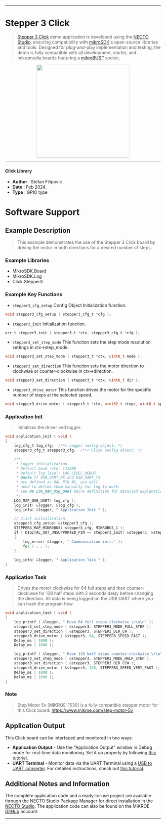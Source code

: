 
---
# Stepper 3 Click

> [Stepper 3 Click](https://www.mikroe.com/?pid_product=MIKROE-2035) demo application is developed using
the [NECTO Studio](https://www.mikroe.com/necto), ensuring compatibility with [mikroSDK](https://www.mikroe.com/mikrosdk)'s
open-source libraries and tools. Designed for plug-and-play implementation and testing, the demo is fully compatible with
all development, starter, and mikromedia boards featuring a [mikroBUS&trade;](https://www.mikroe.com/mikrobus) socket.

<p align="center">
  <img src="https://www.mikroe.com/?pid_product=MIKROE-2035&image=1" height=300px>
</p>

---

#### Click Library

- **Author**        : Stefan Filipovic
- **Date**          : Feb 2024.
- **Type**          : GPIO type

# Software Support

## Example Description

> This example demonstrates the use of the Stepper 3 Click board by driving the motor in both directions for a desired number of steps.

### Example Libraries

- MikroSDK.Board
- MikroSDK.Log
- Click.Stepper3

### Example Key Functions

- `stepper3_cfg_setup` Config Object Initialization function.
```c
void stepper3_cfg_setup ( stepper3_cfg_t *cfg );
```

- `stepper3_init` Initialization function.
```c
err_t stepper3_init ( stepper3_t *ctx, stepper3_cfg_t *cfg );
```

- `stepper3_set_step_mode` This function sets the step mode resolution settings in ctx->step_mode.
```c
void stepper3_set_step_mode ( stepper3_t *ctx, uint8_t mode );
```

- `stepper3_set_direction` This function sets the motor direction to clockwise or counter-clockwise in ctx->direction.
```c
void stepper3_set_direction ( stepper3_t *ctx, uint8_t dir );
```

- `stepper3_drive_motor` This function drives the motor for the specific number of steps at the selected speed.
```c
void stepper3_drive_motor ( stepper3_t *ctx, uint32_t steps, uint8_t speed );
```

### Application Init

> Initializes the driver and logger.

```c
void application_init ( void )
{
    log_cfg_t log_cfg;  /**< Logger config object. */
    stepper3_cfg_t stepper3_cfg;  /**< Click config object. */

    /** 
     * Logger initialization.
     * Default baud rate: 115200
     * Default log level: LOG_LEVEL_DEBUG
     * @note If USB_UART_RX and USB_UART_TX 
     * are defined as HAL_PIN_NC, you will 
     * need to define them manually for log to work. 
     * See @b LOG_MAP_USB_UART macro definition for detailed explanation.
     */
    LOG_MAP_USB_UART( log_cfg );
    log_init( &logger, &log_cfg );
    log_info( &logger, " Application Init " );

    // Click initialization.
    stepper3_cfg_setup( &stepper3_cfg );
    STEPPER3_MAP_MIKROBUS( stepper3_cfg, MIKROBUS_1 );
    if ( DIGITAL_OUT_UNSUPPORTED_PIN == stepper3_init( &stepper3, &stepper3_cfg ) ) 
    {
        log_error( &logger, " Communication init." );
        for ( ; ; );
    }
    
    log_info( &logger, " Application Task " );
}
```

### Application Task

> Drives the motor clockwise for 64 full steps and then counter-clockiwse for 128 half
steps with 2 seconds delay before changing the direction. All data is being logged on
the USB UART where you can track the program flow.

```c
void application_task ( void )
{
    log_printf ( &logger, " Move 64 full steps clockwise \r\n\n" );
    stepper3_set_step_mode ( &stepper3, STEPPER3_MODE_FULL_STEP );
    stepper3_set_direction ( &stepper3, STEPPER3_DIR_CW );
    stepper3_drive_motor ( &stepper3, 64, STEPPER3_SPEED_FAST );
    Delay_ms ( 1000 );
    Delay_ms ( 1000 );

    log_printf ( &logger, " Move 128 half steps counter-clockwise \r\n\n" );
    stepper3_set_step_mode ( &stepper3, STEPPER3_MODE_HALF_STEP );
    stepper3_set_direction ( &stepper3, STEPPER3_DIR_CCW );
    stepper3_drive_motor ( &stepper3, 128, STEPPER3_SPEED_VERY_FAST );
    Delay_ms ( 1000 );
    Delay_ms ( 1000 );
}
```

### Note

> Step Motor 5v [MIKROE-1530] is a fully compatible stepper motor for this Click board: https://www.mikroe.com/step-motor-5v

## Application Output

This Click board can be interfaced and monitored in two ways:
- **Application Output** - Use the "Application Output" window in Debug mode for real-time data monitoring.
Set it up properly by following [this tutorial](https://www.youtube.com/watch?v=ta5yyk1Woy4).
- **UART Terminal** - Monitor data via the UART Terminal using
a [USB to UART converter](https://www.mikroe.com/click/interface/usb?interface*=uart,uart). For detailed instructions,
check out [this tutorial](https://help.mikroe.com/necto/v2/Getting%20Started/Tools/UARTTerminalTool).

## Additional Notes and Information

The complete application code and a ready-to-use project are available through the NECTO Studio Package Manager for 
direct installation in the [NECTO Studio](https://www.mikroe.com/necto). The application code can also be found on
the MIKROE [GitHub](https://github.com/MikroElektronika/mikrosdk_click_v2) account.

---
